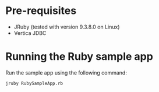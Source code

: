 # Pre-requisites

- JRuby (tested with version 9.3.8.0 on Linux)
- Vertica JDBC

# Running the Ruby sample app

Run the sample app using the following command:
```
jruby RubySampleApp.rb
```
